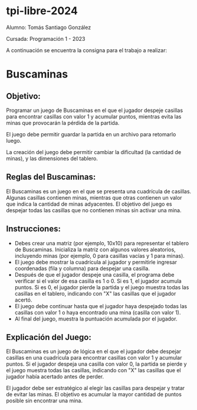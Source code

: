 # tpi-libre-2024

Alumno: Tomás Santiago González

Cursada: Programación 1 - 2023

A continuación se encuentra la consigna para el trabajo a realizar:

# Buscaminas

## Objetivo:
Programar un juego de Buscaminas en el que el jugador despeje casillas para encontrar casillas con valor 1 y acumular puntos, mientras evita las minas que provocarán la pérdida de la partida.

El juego debe permitir guardar la partida en un archivo para retomarlo luego.

La creación del juego debe permitir cambiar la dificultad (la cantidad de minas), y las dimensiones del tablero.

## Reglas del Buscaminas:
El Buscaminas es un juego en el que se presenta una cuadrícula de casillas. Algunas casillas contienen minas, mientras que otras contienen un valor que indica la cantidad de minas adyacentes. El objetivo del juego es despejar todas las casillas que no contienen minas sin activar una mina.

## Instrucciones:

 * Debes crear una matriz (por ejemplo, 10x10) para representar el tablero de Buscaminas. Inicializa la matriz con algunos valores aleatorios, incluyendo minas (por ejemplo, 0 para casillas vacías y 1 para minas).
 * El juego debe mostrar la cuadrícula al jugador y permitirle ingresar coordenadas (fila y columna) para despejar una casilla.
 * Después de que el jugador despeje una casilla, el programa debe verificar si el valor de esa casilla es 1 o 0. Si es 1, el jugador acumula puntos. Si es 0, el jugador pierde la partida y el juego muestra todas las casillas en el tablero, indicando con "X" las casillas que el jugador acertó.
 * El juego debe continuar hasta que el jugador haya despejado todas las casillas con valor 1 o haya encontrado una mina (casilla con valor 1).
 * Al final del juego, muestra la puntuación acumulada por el jugador.

## Explicación del Juego:

El Buscaminas es un juego de lógica en el que el jugador debe despejar casillas en una cuadrícula para encontrar casillas con valor 1 y acumular puntos. Si el jugador despeja una casilla con valor 0, la partida se pierde y el juego muestra todas las casillas, indicando con "X" las casillas que el jugador había acertado antes de perder.

El jugador debe ser estratégico al elegir las casillas para despejar y tratar de evitar las minas. El objetivo es acumular la mayor cantidad de puntos posible sin encontrar una mina.

